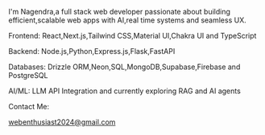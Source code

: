 I'm Nagendra,a full stack web developer passionate about building efficient,scalable web apps with AI,real time systems and seamless UX.

Frontend: React,Next.js,Tailwind CSS,Material UI,Chakra UI and TypeScript

Backend: Node.js,Python,Express.js,Flask,FastAPI

Databases: Drizzle ORM,Neon,SQL,MongoDB,Supabase,Firebase and PostgreSQL

AI/ML: LLM API Integration and currently exploring  RAG and AI agents

Contact Me: 

webenthusiast2024@gmail.com
